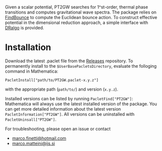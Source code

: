Given a scalar potential, PT2GW searches for 1^st-order, thermal phase transitions and computes gravitational wave spectra.
The package relies on [FindBounce](https://github.com/vguada/FindBounce) to compute the Euclidean bounce action.
To construct effective potential in the dimensional reduction approach, a simple interface with [DRalgo](https://github.com/DR-algo/DRalgo) is provided.

# Installation
Download the latest .paclet file from the [Releases](https://github.com/finshky/PT2GW/releases) repository. To permanently install to the `$UserBasePacletsDirectory`, evaluate the folloging command in Mathematica:

```PacletInstall["path/to/PT2GW.paclet-x.y.z"]```

with the appropriate path (`path/to/`) and version (`x.y.z`).

Installed versions can be listed by running `PacletFind["PT2GW"]`: Mathematica will always use the latest installed version of the package. You can get more detailed information about the latest version `PacletInformation["PT2GW"]`. All versions can be uninstalled with `PacletUninsall["PT2GW"]`.

For troubleshooting, please open an issue or contact
- [marco.finetti@hotmail.com](mailto:marco.finetti@hotmail.com)
- [marco.matteini@ijs.si](mailto:marco.matteini@ijs.si)
